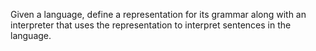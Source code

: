 Given a language, define a representation for its grammar along with an interpreter that uses the representation to interpret sentences in the language.
